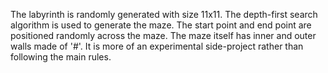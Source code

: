 The labyrinth is randomly generated with size 11x11.
The depth-first search algorithm is used to generate the maze. 
The start point and end point are positioned randomly across the maze.
The maze itself has inner and outer walls made of '#'.
It is more of an experimental side-project rather than following the main rules.
